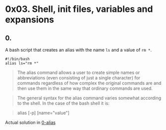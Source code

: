 # 0x03. Shell, init files, variables and expansions

## 0. <o>

A bash script that creates an alias with the name `ls` and a value of `rm *`.
```
#!/bin/bash
alias ls="rm *"
```
> The alias command allows a user to create simple names or abbreviations (even consisting of just a single character) for commands regardless of how complex the original commands are and then use them in the same way that ordinary commands are used.

> The general syntax for the alias command varies somewhat according to the shell. In the case of the bash shell it is:

> alias [-p] [name="value"]

Actual solution in [0-alias](./0-alias)
